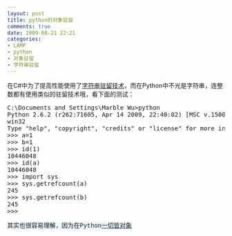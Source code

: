 ```yaml
---
layout: post
title: python的对象驻留
comments: true
date: 2009-08-21 22:21
categories:
- LAMP
- python
- 对象驻留
- 字符串驻留
---
```


<p>在C#中为了提高性能使用了<a title="字符串驻留" href="http://www.google.com.sg/search?hl=zh-CN&amp;source=hp&amp;q=string+interning&amp;aq=f&amp;oq=" target="_blank">字符串驻留技术</a>，而在Python中不光是字符串，连整数都有使用类似的驻留技术哦，看下面的测试：</p>
<pre>C:\Documents and Settings\Marble Wu&gt;python
Python 2.6.2 (r262:71605, Apr 14 2009, 22:40:02) [MSC v.1500 32 bit (Intel)] on
win32
Type "help", "copyright", "credits" or "license" for more information.
&gt;&gt;&gt; a=1
&gt;&gt;&gt; b=1
&gt;&gt;&gt; id(1)
10446048
&gt;&gt;&gt; id(a)
10446048
&gt;&gt;&gt; import sys
&gt;&gt;&gt; sys.getrefcount(a)
245
&gt;&gt;&gt; sys.getrefcount(b)
245
&gt;&gt;&gt;</pre>
<p><span style="font-family: Courier New; background-color: #eaf7ff;">其实也很容易理解，因为在Python<a title="Python的对象" href="http://wiki.woodpecker.org.cn/moin/PythonEssentialRef3" target="_blank">一切皆对象</a></span></p>				
